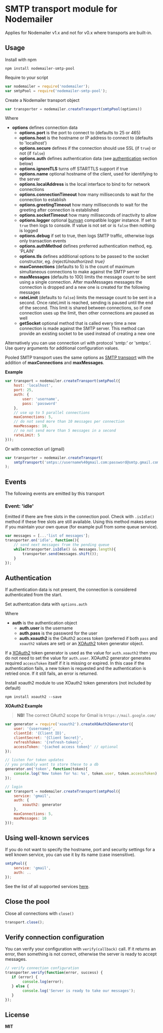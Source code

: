 # SMTP transport module for Nodemailer

Applies for Nodemailer v1.x and not for v0.x where transports are built-in.

## Usage

Install with npm

    npm install nodemailer-smtp-pool

Require to your script

```javascript
var nodemailer = require('nodemailer');
var smtpPool = require('nodemailer-smtp-pool');
```

Create a Nodemailer transport object

```javascript
var transporter = nodemailer.createTransport(smtpPool(options))
```

Where

  * **options** defines connection data
    * **options.port** is the port to connect to (defaults to 25 or 465)
    * **options.host** is the hostname or IP address to connect to (defaults to 'localhost')
    * **options.secure** defines if the connection should use SSL (if `true`) or not (if `false`)
    * **options.auth** defines authentication data (see [authentication](#authentication) section below)
    * **options.ignoreTLS** turns off STARTTLS support if true
    * **options.name** optional hostname of the client, used for identifying to the server
    * **options.localAddress** is the local interface to bind to for network connections
    * **options.connectionTimeout** how many milliseconds to wait for the connection to establish
    * **options.greetingTimeout** how many milliseconds to wait for the greeting after connection is established
    * **options.socketTimeout** how many milliseconds of inactivity to allow
    * **options.logger** optional [bunyan](https://github.com/trentm/node-bunyan) compatible logger instance. If set to `true` then logs to console. If value is not set or is `false` then nothing is logged
    * **options.debug** if set to true, then logs SMTP traffic, otherwise logs only transaction events
    * **options.authMethod** defines preferred authentication method, eg. 'PLAIN'
    * **options.tls** defines additional options to be passed to the socket constructor, eg. *{rejectUnauthorized: true}*
    * **maxConnections** (defaults to 5) is the count of maximum simultaneous connections to make against the SMTP server
    * **maxMessages** (defaults to 100) limits the message count to be sent using a single connection. After maxMessages messages the connection is dropped and a new one is created for the following messages
    * **rateLimit** (defaults to `false`) limits the message count to be sent in a second. Once rateLimit is reached, sending is paused until the end of the second. This limit is shared between connections, so if one connection uses up the limit, then other connections are paused as well
    * **getSocket** optional method that is called every time a new connection is made against the SMTP server. This method can provide an existing socket to be used instead of creating a new one

Alternatively you can use connection url with protocol 'smtp:' or 'smtps:'. Use query arguments for additional configuration values.

Pooled SMTP transport uses the same options as [SMTP transport](https://github.com/andris9/nodemailer-smtp-transport) with the addition of **maxConnections** and **maxMessages**.

**Example**

```javascript
var transport = nodemailer.createTransport(smtpPool({
    host: 'localhost',
    port: 25,
    auth: {
        user: 'username',
        pass: 'password'
    },
    // use up to 5 parallel connections
    maxConnections: 5,
    // do not send more than 10 messages per connection
    maxMessages: 10,
    // no not send more than 5 messages in a second
    rateLimit: 5
}));
```

Or with connection url (gmail)

```javascript
var transporter = nodemailer.createTransport(
    smtpTransport('smtps://username%40gmail.com:password@smtp.gmail.com')
);
```

## Events

The following events are emitted by this transport

### Event: 'idle'

Emitted if there are free slots in the connection pool.
Check with `.isIdle()` method if these free slots are still available.
Using this method makes sense if you maintain your own queue (for example pull from some queue service).

```javascript
var messages = [...'list of messages'];
transporter.on('idle', function(){
    // send next messages from the pending queue
    while(transporter.isIdle() && messages.length){
        transporter.send(messages.shift());
    }
});
```

## Authentication

If authentication data is not present, the connection is considered authenticated from the start.

Set authentcation data with `options.auth`

Where

  * **auth** is the authentication object
    * **auth.user** is the username
    * **auth.pass** is the password for the user
    * **auth.xoauth2** is the OAuth2 access token (preferred if both `pass` and `xoauth2` values are set) or an [XOAuth2](https://github.com/andris9/xoauth2) token generator object.

If a [XOAuth2](https://github.com/andris9/xoauth2) token generator is used as the value for `auth.xoauth2` then you do not need to set the value for `auth.user`. XOAuth2 generator generates required `accessToken` itself if it is missing or expired. In this case if the authentication fails, a new token is requested and the authentication is retried once. If it still fails, an error is returned.

Install xoauth2 module to use XOauth2 token generators (not included by default)

    npm install xoauth2 --save

**XOAuth2 Example**

> **NB!** The correct OAuth2 scope for Gmail is `https://mail.google.com/`

```javascript
var generator = require('xoauth2').createXOAuth2Generator({
    user: '{username}',
    clientId: '{Client ID}',
    clientSecret: '{Client Secret}',
    refreshToken: '{refresh-token}',
    accessToken: '{cached access token}' // optional
});

// listen for token updates
// you probably want to store these to a db
generator.on('token', function(token){
    console.log('New token for %s: %s', token.user, token.accessToken);
});

// login
var transport = nodemailer.createTransport(smtpPool({
    service: 'gmail',
    auth: {
        xoauth2: generator
    },
    maxConnections: 5,
    maxMessages: 10
}));
```

## Using well-known services

If you do not want to specify the hostname, port and security settings for a well known service, you can use it by its name (case insensitive).

```javascript
smtpPool({
    service: 'gmail',
    auth: ..
});
```

See the list of all supported services [here](https://github.com/andris9/nodemailer-wellknown#supported-services).

## Close the pool

Close all connections with `close()`

```javascript
transport.close();
```

## Verify connection configuration

You can verify your configuration with `verify(callback)` call. If it returns an error, then something is not correct, otherwise the server is ready to accept messages.

```javascript
// verify connection configuration
transporter.verify(function(error, success) {
   if (error) {
        console.log(error);
   } else {
        console.log('Server is ready to take our messages');
   }
});
```

## License

**MIT**
